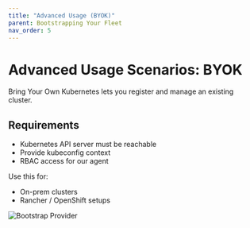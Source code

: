 ```yaml
---
title: "Advanced Usage (BYOK)"
parent: Bootstrapping Your Fleet
nav_order: 5
---
```


# Advanced Usage Scenarios: BYOK

Bring Your Own Kubernetes lets you register and manage an existing cluster.

## Requirements

- Kubernetes API server must be reachable
- Provide kubeconfig context
- RBAC access for our agent

Use this for:
- On-prem clusters
- Rancher / OpenShift setups

![Bootstrap Provider]({{site.base_url}}/assets/images/fleet-bootstrap-provider.png)
